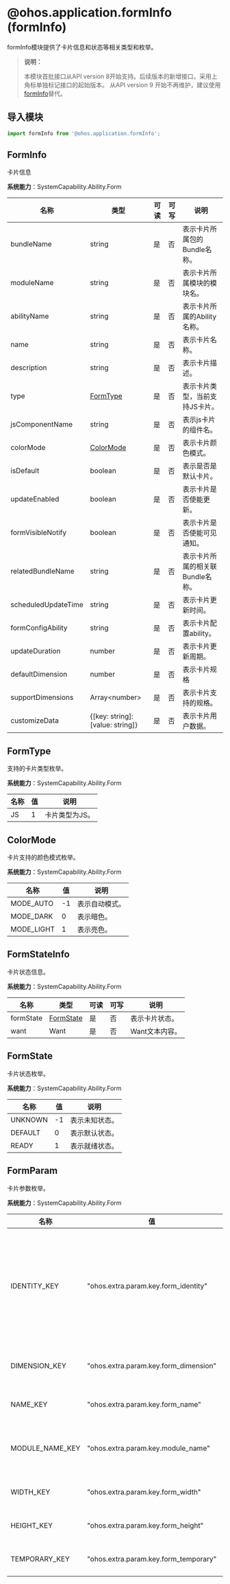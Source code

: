 # @ohos.application.formInfo (formInfo)

formInfo模块提供了卡片信息和状态等相关类型和枚举。

> **说明：**
>
> 本模块首批接口从API version 8开始支持。后续版本的新增接口，采用上角标单独标记接口的起始版本。
> 从API version 9 开始不再维护，建议使用[formInfo](js-apis-app-form-formInfo.md)替代。

## 导入模块

```ts
import formInfo from '@ohos.application.formInfo';
```

## FormInfo

卡片信息

**系统能力**：SystemCapability.Ability.Form

| 名称        | 类型                 | 可读    | 可写     | 说明                                                         |
| ----------- | -------- |-------- | -------------------- | ------------------------------------------------------------ |
| bundleName  | string               | 是    | 否      | 表示卡片所属包的Bundle名称。                   |
| moduleName  | string               | 是    | 否      | 表示卡片所属模块的模块名。                       |
| abilityName | string               | 是    | 否      | 表示卡片所属的Ability名称。                     |
| name        | string               | 是    | 否      | 表示卡片名称。                                 |
| description | string               | 是    | 否      | 表示卡片描述。   |
| type        | [FormType](#formtype)             | 是    | 否      | 表示卡片类型，当前支持JS卡片。 |
| jsComponentName      | string               | 是    | 否      | 表示js卡片的组件名。               |
| colorMode  | [ColorMode](#colormode) | 是    | 否      | 表示卡片颜色模式。                                       |
| isDefault    | boolean      | 是    | 否      | 表示是否是默认卡片。                              |
| updateEnabled  | boolean               | 是    | 否      | 表示卡片是否使能更新。                    |
| formVisibleNotify  | boolean               | 是    | 否      | 表示卡片是否使能可见通知。            |
| relatedBundleName | string               | 是    | 否      | 表示卡片所属的相关联Bundle名称。           |
| scheduledUpdateTime        | string               | 是    | 否      | 表示卡片更新时间。     |
| formConfigAbility | string               | 是    | 否      | 表示卡片配置ability。   |
| updateDuration        | number             | 是    | 否      | 表示卡片更新周期。 |
| defaultDimension  | number | 是    | 否      | 表示卡片规格                                       |
| supportDimensions    | Array&lt;number&gt;      | 是    | 否      | 表示卡片支持的规格。                 |
| customizeData    | {[key: string]: [value: string]}      | 是    | 否      | 表示卡片用户数据。         |

## FormType

支持的卡片类型枚举。

**系统能力**：SystemCapability.Ability.Form

| 名称        | 值   | 说明         |
| ----------- | ---- | ------------ |
| JS      | 1    | 卡片类型为JS。   |

## ColorMode

卡片支持的颜色模式枚举。

**系统能力**：SystemCapability.Ability.Form

| 名称        | 值   | 说明         |
| ----------- | ---- | ------------ |
| MODE_AUTO   | -1    | 表示自动模式。   |
| MODE_DARK    | 0   | 表示暗色。   |
| MODE_LIGHT     | 1   | 表示亮色。   |

## FormStateInfo

卡片状态信息。

**系统能力**：SystemCapability.Ability.Form

| 名称        | 类型                 | 可读    | 可写     | 说明                                                         |
| ----------- | -------- |-------- | -------------------- | ------------------------------------------------------------ |
| formState  | [FormState](#formstate)               | 是    | 否      | 表示卡片状态。                          |
| want  | Want               | 是    | 否      | Want文本内容。    |

##  FormState

卡片状态枚举。

**系统能力**：SystemCapability.Ability.Form

| 名称        | 值   | 说明         |
| ----------- | ---- | ------------ |
| UNKNOWN    | -1    | 表示未知状态。   |
| DEFAULT     | 0   | 表示默认状态。   |
| READY      | 1   | 表示就绪状态。   |

##  FormParam

卡片参数枚举。

**系统能力**：SystemCapability.Ability.Form

| 名称        | 值   | 说明         |
| ----------- | ---- | ------------ |
| IDENTITY_KEY     | "ohos.extra.param.key.form_identity"    | 卡片标识。<br>**系统接口**: 此接口为系统接口。   |
| DIMENSION_KEY      | "ohos.extra.param.key.form_dimension"  | 卡片规格样式。   |
| NAME_KEY       | "ohos.extra.param.key.form_name"   | 卡片名称。   |
| MODULE_NAME_KEY        | "ohos.extra.param.key.module_name"   | 卡片所属模块名称。   |
| WIDTH_KEY        | "ohos.extra.param.key.form_width"   | 卡片宽度。   |
| HEIGHT_KEY         | "ohos.extra.param.key.form_height"   | 卡片高度。   |
| TEMPORARY_KEY          | "ohos.extra.param.key.form_temporary"   | 临时卡片。   |

